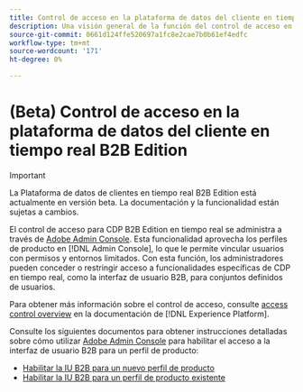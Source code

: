 ```yaml
---
title: Control de acceso en la plataforma de datos del cliente en tiempo real B2B Edition
description: Una visión general de la función del control de acceso en la plataforma de datos del cliente en tiempo real B2B Edition.
source-git-commit: 0661d124ffe520697a1fc8e2cae7b0b61ef4edfc
workflow-type: tm+mt
source-wordcount: '171'
ht-degree: 0%

---
```


# (Beta) Control de acceso en la plataforma de datos del cliente en tiempo real B2B Edition

>[!IMPORTANT]
>
>La Plataforma de datos de clientes en tiempo real B2B Edition está actualmente en versión beta. La documentación y la funcionalidad están sujetas a cambios.

El control de acceso para CDP B2B Edition en tiempo real se administra a través de [Adobe Admin Console](http://adminconsole.adobe.com). Esta funcionalidad aprovecha los perfiles de producto en [!DNL Admin Console], lo que le permite vincular usuarios con permisos y entornos limitados. Con esta función, los administradores pueden conceder o restringir acceso a funcionalidades específicas de CDP en tiempo real, como la interfaz de usuario B2B, para conjuntos definidos de usuarios.

Para obtener más información sobre el control de acceso, consulte [access control overview](../../access-control/home.md) en la documentación de [!DNL Experience Platform].

Consulte los siguientes documentos para obtener instrucciones detalladas sobre cómo utilizar [Adobe Admin Console](http://adminconsole.adobe.com) para habilitar el acceso a la interfaz de usuario B2B para un perfil de producto:

* [Habilitar la IU B2B para un nuevo perfil de producto](../../access-control/ui/create-profile.md)
* [Habilitar la IU B2B para un perfil de producto existente](../../access-control/ui/details-and-services.md)
